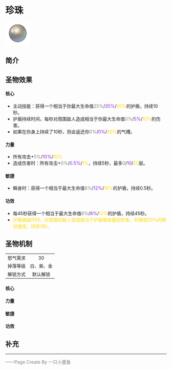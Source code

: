 # 珍珠
![珍珠](../Img/Texture2D_Potion/珍珠.png)
## 简介
## 圣物效果
#### **核心**  
- 主动技能：获得一个相当于你最大生命值<font color=gray>25%</font>/<font color=BlueViolet>35%</font>/<font color=gold>50%</font>的护盾，持续10秒。
- 护盾持续时间，每秒对周围敌人造成相当于你最大生命值<font color=gray>0%</font>/<font color=BlueViolet>5%</font>/<font color=gold>10%</font>的伤害。
- 如果在你身上持续了10秒，则会返还你<font color=gray>0%</font>/<font color=BlueViolet>0%</font>/<font color=gold>30%</font>的气槽。
#### **力量** 
- 所有攻击+<font color=gray>5%</font>/<font color=BlueViolet>10%</font>/<font color=gold>10%</font>
- 造成伤害时：所有攻击+<font color=gray>0%</font>/<font color=BlueViolet>0.5%</font>/<font color=gold>1%</font>，持续5秒，最多<font color=gray>0</font>/<font color=BlueViolet>10</font>/<font color=gold>20</font>层。
#### **敏捷**
- 瞬身时：获得一个相当于最大生命值<font color=gray>8%</font>/<font color=BlueViolet>12%</font>/<font color=gold>16%</font>的护盾，持续0.5秒。
#### **功效**
- 每45秒获得一个相当于最大生命值<font color=gray>6%</font>/<font color=BlueViolet>8%</font>/<font color=gold>12%</font>的护盾，持续45秒。
- <font color=gold> 护盾被破坏时，对周围的敌人造成相当于护盾吸收量的伤害，并降低50%的移动速度，持续3秒。</font>

## 圣物机制
|||
| :----: | :----: |
|怒气需求|30|
|掉落等级|白、紫、金|
|解锁方式|默认解锁|

#### **核心**

#### **力量**

#### **敏捷**

#### **功效**


## 补充

---

<font color=grey>——Page Create By 一只小墨鱼</font>
